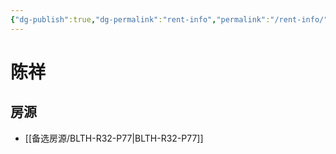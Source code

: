```yaml
---
{"dg-publish":true,"dg-permalink":"rent-info","permalink":"/rent-info/"}
---
```



# 陈祥

## 房源

- [[备选房源/BLTH-R32-P77\|BLTH-R32-P77]]

